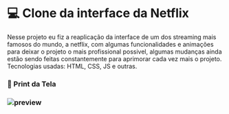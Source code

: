 <h1>💻 Clone da interface da Netflix</h1>
<p>Nesse projeto eu fiz a reaplicação da interface de um dos streaming mais famosos do mundo, a netflix, com algumas funcionalidades e animações para deixar o projeto o mais profissional possivel, algumas mudanças ainda estão sendo feitas constantemente para aprimorar cada vez mais o projeto.
Tecnologias usadas: HTML, CSS, JS e outras.</p>

<h3>📱 Print da Tela<h3>

![preview](https://github.com/liafarias/clone-interface-da-netflix/blob/main/video-de-apresenta%C3%A7%C3%A3o.gif)